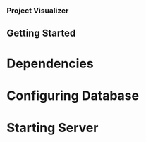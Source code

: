### Project Visualizer

## Getting Started

# Dependencies

# Configuring Database

# Starting Server

